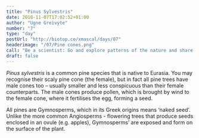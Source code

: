 ```yaml
---
title: "Pinus Sylvestris"
date: 2018-11-07T17:02:52+01:00
author: "Ugne Greivyte"
number: "7"
type: "day"
postUrl: "http://biotop.co/xmascal/days/07"
headerimage: "/07/Pine cones.png"
call: "Be a scientist: Go and explore patterns of the nature and share your picture. #biotop_advent"
draft: false
---
```

*Pinus sylvestris* is a common pine species that is native to Eurasia. You may recognise their scaly pine cone (the female), but in fact all pine trees have male cones too – usually smaller and less conspicuous than their female counterparts. The male cones produce pollen, which is brought by wind to the female cone, where it fertilises the egg, forming a seed.

All pines are Gymnosperms, which in its Greek origins means ‘naked seed’. Unlike the more common Angiosperms - flowering trees that produce seeds enclosed in an ovule (e.g. apples), Gymnosperms’ are exposed and form on the surface of the plant.
